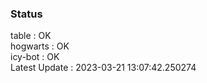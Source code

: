 ### Status


table : OK  
hogwarts : OK  
icy-bot : OK  
Latest Update : 2023-03-21 13:07:42.250274
